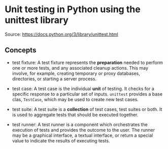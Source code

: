 # Unit testing in Python using the unittest library 
Source: https://docs.python.org/3/library/unittest.html

 
## Concepts

- test fixture: 
	A test fixture represents the <b>preparation</b> needed to perform one or more tests, and any associated cleanup actions. This may involve, for example, creating temporary or proxy databases, directories, or starting a server process.

- test case:
	A test case is the individual <b>unit</b> of testing. It checks for a specific response to a particular set of inputs. <code>unittest</code> provides a base clas, <code>TestCase</code>, which may be used to create new test cases.

- test suite:
	A test suite is a <b>collection</b> of test cases, test suites or both. It is used to aggregate tests that should be executed together.

- test runner:
	A test runner is a component which orchestrates the execution of tests and provides the outcome to the user. The runner may be a graphical interface, a textual interface, or return a special value to indicate the results of executing tests.









